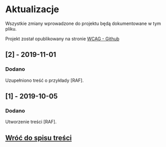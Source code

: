 # Aktualizacje

Wszystkie zmiany wprowadzone do projektu będą dokumentowane w tym pliku.

Projekt został opublikowany na stronie [WCAG - Github](https://github.com/Wloclawek/WCAG)

## [2] - 2019-11-01

### Dodano

Uzupełniono treść o przykłady [RAF].

## [1] - 2019-10-05

### Dodano

Utworzenie treści [RAF].

## [Wróć do spisu treści](../README.md)
